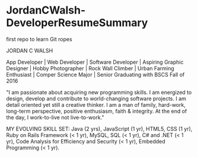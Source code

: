# JordanCWalsh-DeveloperResumeSummary
first repo to learn Git ropes

JORDAN C WALSH

App Developer | Web Developer | Software Developer | Aspiring Graphic Designer | Hobby Photographer | Rock Wall Climber | Urban Farming Enthusiast | Comper Science Major | Senior Graduating with BSCS Fall of 2016

"I am passionate about acquiring new programming skills.  I am energized to design, develop and contribute to world-changing software projects.  I am detail oriented yet still a creative thinker.  I am a man of family, hard-work, long-term perspective, positive enthusiasm, faith & integrity.  At the end of the day, I work-to-live not live-to-work."​

MY EVOLVING SKILL SET:
Java (2 yrs), 
JavaScript (1 yr), 
HTML5, CSS (1 yr), 
Ruby on Rails Framework (< 1 yr), 
MySQL, SQL (< 1 yr), 
C# and .NET (< 1 yr), 
Code Analysis for Efficiency and Security (< 1 yr), 
Embedded Programming (< 1 yr).
